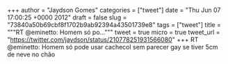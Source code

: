 
+++
author = "Jaydson Gomes"
categories = ["tweet"]
date = "Thu Jun 07 17:00:25 +0000 2012"
draft = false
slug = "73840a50b69cbf8f1702b9ab92394a43501739e8"
tags = ["tweet"]
title = """RT @eminetto: Homem só po..."""
tweet = true
micro = true
tweet_url = "https://twitter.com/jaydson/status/210778251931566080"
+++
RT @eminetto: Homem só pode usar cachecol sem parecer gay se tiver 5cm de neve no chão
